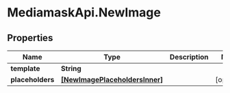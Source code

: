 # MediamaskApi.NewImage

## Properties

Name | Type | Description | Notes
------------ | ------------- | ------------- | -------------
**template** | **String** |  | 
**placeholders** | [**[NewImagePlaceholdersInner]**](NewImagePlaceholdersInner.md) |  | [optional] 


